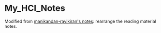 # My_HCI_Notes

Modified from [manikandan-ravikiran's notes](https://github.com/manikandan-ravikiran/HCI_Notes): rearrange the reading material notes. 
